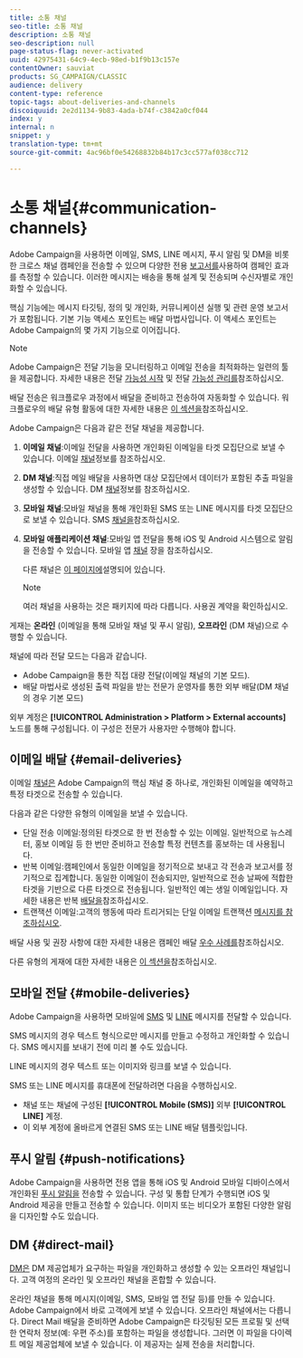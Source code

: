 ```yaml
---
title: 소통 채널
seo-title: 소통 채널
description: 소통 채널
seo-description: null
page-status-flag: never-activated
uuid: 42975431-64c9-4ecb-98ed-b1f9b13c157e
contentOwner: sauviat
products: SG_CAMPAIGN/CLASSIC
audience: delivery
content-type: reference
topic-tags: about-deliveries-and-channels
discoiquuid: 2e2d1134-9b83-4ada-b74f-c3842a0cf044
index: y
internal: n
snippet: y
translation-type: tm+mt
source-git-commit: 4ac96bf0e54268832b84b17c3cc577af038cc712

---
```



# 소통 채널{#communication-channels}

Adobe Campaign을 사용하면 이메일, SMS, LINE 메시지, 푸시 알림 및 DM을 비롯한 크로스 채널 캠페인을 전송할 수 있으며 다양한 전용 [보고서를](../../reporting/using/reports-on-deliveries.md#accessing-existing-reports)사용하여 캠페인 효과를 측정할 수 있습니다. 이러한 메시지는 배송을 통해 설계 및 전송되며 수신자별로 개인화할 수 있습니다.

핵심 기능에는 메시지 타깃팅, 정의 및 개인화, 커뮤니케이션 실행 및 관련 운영 보고서가 포함됩니다. 기본 기능 액세스 포인트는 배달 마법사입니다. 이 액세스 포인트는 Adobe Campaign의 몇 가지 기능으로 이어집니다.

>[!NOTE]
>
>Adobe Campaign은 전달 기능을 모니터링하고 이메일 전송을 최적화하는 일련의 툴을 제공합니다. 자세한 내용은 전달 [가능성 시작](https://docs.campaign.adobe.com/doc/AC/getting_started/EN/deliverability.html) 및 전달 [가능성 관리를](../../delivery/using/about-deliverability.md)참조하십시오.

배달 전송은 워크플로우 과정에서 배달을 준비하고 전송하여 자동화할 수 있습니다. 워크플로우의 배달 유형 활동에 대한 자세한 내용은 [이 섹션을](../../workflow/using/about-action-activities.md)참조하십시오.

Adobe Campaign은 다음과 같은 전달 채널을 제공합니다.

1. **이메일 채널**:이메일 전달을 사용하면 개인화된 이메일을 타겟 모집단으로 보낼 수 있습니다. 이메일 [채널](../../delivery/using/about-email-channel.md)정보를 참조하십시오.
1. **DM 채널**:직접 메일 배달을 사용하면 대상 모집단에서 데이터가 포함된 추출 파일을 생성할 수 있습니다. DM [채널](../../delivery/using/about-direct-mail-channel.md)정보를 참조하십시오.
1. **모바일 채널**:모바일 채널을 통해 개인화된 SMS 또는 LINE 메시지를 타겟 모집단으로 보낼 수 있습니다. SMS [채널을](../../delivery/using/sms-channel.md)참조하십시오.
1. **모바일 애플리케이션 채널**:모바일 앱 전달을 통해 iOS 및 Android 시스템으로 알림을 전송할 수 있습니다. 모바일 앱 [채널](../../delivery/using/about-mobile-app-channel.md) 장을 참조하십시오.

   다른 채널은 [이 페이지에](../../delivery/using/other-channels.md)설명되어 있습니다.

   >[!NOTE]
   >
   >여러 채널을 사용하는 것은 패키지에 따라 다릅니다. 사용권 계약을 확인하십시오.

게재는 **온라인** (이메일을 통해 모바일 채널 및 푸시 알림), **오프라인** (DM 채널)으로 수행할 수 있습니다.

채널에 따라 전달 모드는 다음과 같습니다.

* Adobe Campaign을 통한 직접 대량 전달(이메일 채널의 기본 모드).
* 배달 마법사로 생성된 출력 파일을 받는 전문가 운영자를 통한 외부 배달(DM 채널의 경우 기본 모드)

외부 계정은 **[!UICONTROL Administration > Platform > External accounts]** 노드를 통해 구성됩니다. 이 구성은 전문가 사용자만 수행해야 합니다.

## 이메일 배달 {#email-deliveries}

이메일 [채널은](../../delivery/using/about-email-channel.md) Adobe Campaign의 핵심 채널 중 하나로, 개인화된 이메일을 예약하고 특정 타겟으로 전송할 수 있습니다.

다음과 같은 다양한 유형의 이메일을 보낼 수 있습니다.

* 단일 전송 이메일:정의된 타겟으로 한 번 전송할 수 있는 이메일. 일반적으로 뉴스레터, 홍보 이메일 등 한 번만 준비하고 전송할 특정 컨텐츠를 홍보하는 데 사용됩니다.
* 반복 이메일:캠페인에서 동일한 이메일을 정기적으로 보내고 각 전송과 보고서를 정기적으로 집계합니다. 동일한 이메일이 전송되지만, 일반적으로 전송 날짜에 적합한 타겟을 기반으로 다른 타겟으로 전송됩니다. 일반적인 예는 생일 이메일입니다. 자세한 내용은 반복 [배달을](../../workflow/using/recurring-delivery.md)참조하십시오.
* 트랜잭션 이메일:고객의 행동에 따라 트리거되는 단일 이메일 트랜잭션 [메시지를 참조하십시오](../../message-center/using/about-transactional-messaging.md).

배달 사용 및 권장 사항에 대한 자세한 내용은 캠페인 배달 [우수 사례를](https://docs.campaign.adobe.com/doc/AC/getting_started/EN/deliveryBestPractices.html)참조하십시오.

다른 유형의 게재에 대한 자세한 내용은 [이 섹션을](../../delivery/using/types-of-deliveries.md)참조하십시오.

## 모바일 전달 {#mobile-deliveries}

Adobe Campaign을 사용하면 모바일에 [SMS](../../delivery/using/sms-channel.md) 및 [LINE](../../delivery/using/line-channel.md) 메시지를 전달할 수 있습니다.

SMS 메시지의 경우 텍스트 형식으로만 메시지를 만들고 수정하고 개인화할 수 있습니다. SMS 메시지를 보내기 전에 미리 볼 수도 있습니다.

LINE 메시지의 경우 텍스트 또는 이미지와 링크를 보낼 수 있습니다.

SMS 또는 LINE 메시지를 휴대폰에 전달하려면 다음을 수행하십시오.

* 채널 또는 채널에 구성된 **[!UICONTROL Mobile (SMS)]** 외부 **[!UICONTROL LINE]** 계정.
* 이 외부 계정에 올바르게 연결된 SMS 또는 LINE 배달 템플릿입니다.

## 푸시 알림 {#push-notifications}

Adobe Campaign을 사용하면 전용 앱을 통해 iOS 및 Android 모바일 디바이스에서 개인화된 [푸시 알림을](../../delivery/using/about-mobile-app-channel.md) 전송할 수 있습니다. 구성 및 통합 단계가 수행되면 iOS 및 Android 제공을 만들고 전송할 수 있습니다. 이미지 또는 비디오가 포함된 다양한 알림을 디자인할 수도 있습니다.

## DM {#direct-mail}

[DM은](../../delivery/using/about-direct-mail-channel.md) DM 제공업체가 요구하는 파일을 개인화하고 생성할 수 있는 오프라인 채널입니다. 고객 여정의 온라인 및 오프라인 채널을 혼합할 수 있습니다.

온라인 채널을 통해 메시지(이메일, SMS, 모바일 앱 전달 등)를 만들 수 있습니다. Adobe Campaign에서 바로 고객에게 보낼 수 있습니다. 오프라인 채널에서는 다릅니다. Direct Mail 배달을 준비하면 Adobe Campaign은 타깃팅된 모든 프로필 및 선택한 연락처 정보(예: 우편 주소)를 포함하는 파일을 생성합니다. 그러면 이 파일을 다이렉트 메일 제공업체에 보낼 수 있습니다. 이 제공자는 실제 전송을 처리합니다.
